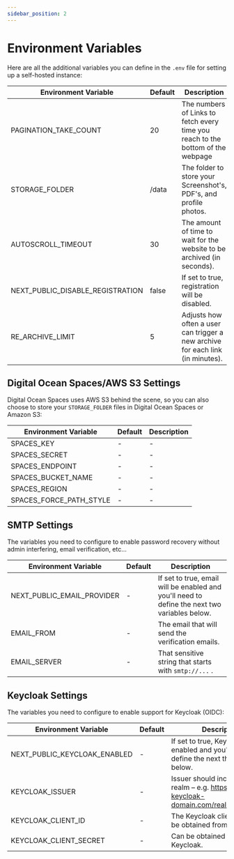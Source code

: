 ```yaml
---
sidebar_position: 2
---
```


# Environment Variables

Here are all the additional variables you can define in the `.env` file for setting up a self-hosted instance:

| Environment Variable             | Default | Description                                                                     |
| -------------------------------- | ------- | ------------------------------------------------------------------------------- |
| PAGINATION_TAKE_COUNT            | 20      | The numbers of Links to fetch every time you reach to the bottom of the webpage |
| STORAGE_FOLDER                   | /data   | The folder to store your Screenshot's, PDF's, and profile photos.               |
| AUTOSCROLL_TIMEOUT               | 30      | The amount of time to wait for the website to be archived (in seconds).         |
| NEXT_PUBLIC_DISABLE_REGISTRATION | false   | If set to true, registration will be disabled.                                  |
| RE_ARCHIVE_LIMIT                 | 5       | Adjusts how often a user can trigger a new archive for each link (in minutes).  |

## Digital Ocean Spaces/AWS S3 Settings

Digital Ocean Spaces uses AWS S3 behind the scene, so you can also choose to store your `STORAGE_FOLDER` files in Digital Ocean Spaces or Amazon S3:

| Environment Variable    | Default | Description |
| ----------------------- | ------- | ----------- |
| SPACES_KEY              | -       | -           |
| SPACES_SECRET           | -       | -           |
| SPACES_ENDPOINT         | -       | -           |
| SPACES_BUCKET_NAME      | -       | -           |
| SPACES_REGION           | -       | -           |
| SPACES_FORCE_PATH_STYLE | -       | -           |

## SMTP Settings

The variables you need to configure to enable password recovery without admin interfering, email verification, etc...

| Environment Variable       | Default | Description                                                                                   |
| -------------------------- | ------- | --------------------------------------------------------------------------------------------- |
| NEXT_PUBLIC_EMAIL_PROVIDER | -       | If set to true, email will be enabled and you'll need to define the next two variables below. |
| EMAIL_FROM                 | -       | The email that will send the verification emails.                                             |
| EMAIL_SERVER               | -       | That sensitive string that starts with `smtp://...` .                                         |

## Keycloak Settings

The variables you need to configure to enable support for Keycloak (OIDC):

| Environment Variable         | Default | Description                                                                                        |
| ---------------------------- | ------- | -------------------------------------------------------------------------------------------------- |
| NEXT_PUBLIC_KEYCLOAK_ENABLED | -       | If set to true, Keycloak will be enabled and you'll need to define the next three variables below. |
| KEYCLOAK_ISSUER              | -       | Issuer should include the realm – e.g. https://my-keycloak-domain.com/realms/My_Realm              |
| KEYCLOAK_CLIENT_ID           | -       | The Keycloak client-id - can be obtained from Keycloak.                                            |
| KEYCLOAK_CLIENT_SECRET       | -       | Can be obtained from Keycloak.                                                                     |
